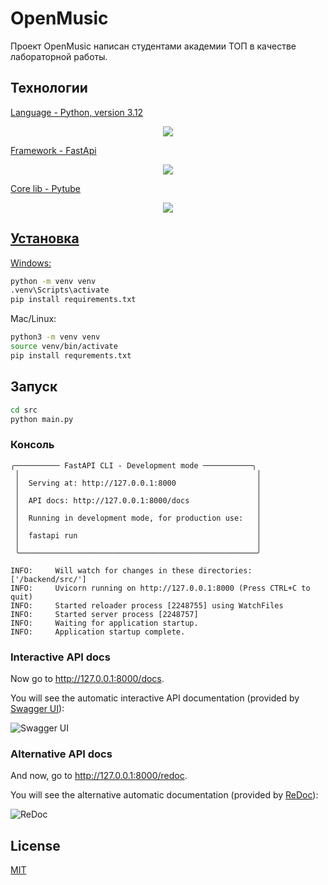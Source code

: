 # OpenMusic

Проект OpenMusic написан студентами академии ТОП в качестве лабораторной работы.

## Технологии
[Language - Python, version 3.12](https://www.python.org/)
<p align="center">
    <a href="https://fastapi.tiagolo.com"><img src="https://www.python.org/static/img/python-logo.png">
</p>

[Framework - FastApi](https://fastapi.tiangolo.com/) <p align="center">
    <a href="https://fastapi.tiagolo.com"><img src="https://fastapi.tiangolo.com/img/logo-margin/logo-teal.png">
</p>

[Core lib - Pytube](https://pytube.io/en/latest/) <p align="center">
    <a href="https://fastapi.tiagolo.com"><img src="https://camo.githubusercontent.com/77e56082aa1f10ddd2ccf0d2c0c5b3d0d549a8b6e0650735ee0781c72024417a/68747470733a2f2f6173736574732e6e69636b666963616e6f2e636f6d2f67682d7079747562652e6d696e2e737667">
</p>


## Установка
Windows:
```bash
python -m venv venv
.venv\Scripts\activate
pip install requirements.txt
```
Mac/Linux:
```bash
python3 -m venv venv
source venv/bin/activate
pip install requrements.txt
```
## Запуск
```bash
cd src
python main.py
```
### Консоль
```console
╭────────── FastAPI CLI - Development mode ───────────╮
 │                                                     │
 │  Serving at: http://127.0.0.1:8000                  │
 │                                                     │
 │  API docs: http://127.0.0.1:8000/docs               │
 │                                                     │
 │  Running in development mode, for production use:   │
 │                                                     │
 │  fastapi run                                        │
 │                                                     │
 ╰─────────────────────────────────────────────────────╯

INFO:     Will watch for changes in these directories: ['/backend/src/']
INFO:     Uvicorn running on http://127.0.0.1:8000 (Press CTRL+C to quit)
INFO:     Started reloader process [2248755] using WatchFiles
INFO:     Started server process [2248757]
INFO:     Waiting for application startup.
INFO:     Application startup complete.
```

### Interactive API docs

Now go to <a href="http://127.0.0.1:8000/docs" class="external-link" target="_blank">http://127.0.0.1:8000/docs</a>.

You will see the automatic interactive API documentation (provided by <a href="https://github.com/swagger-api/swagger-ui" class="external-link" target="_blank">Swagger UI</a>):

![Swagger UI](https://fastapi.tiangolo.com/img/index/index-01-swagger-ui-simple.png)

### Alternative API docs

And now, go to <a href="http://127.0.0.1:8000/redoc" class="external-link" target="_blank">http://127.0.0.1:8000/redoc</a>.

You will see the alternative automatic documentation (provided by <a href="https://github.com/Rebilly/ReDoc" class="external-link" target="_blank">ReDoc</a>):

![ReDoc](https://fastapi.tiangolo.com/img/index/index-02-redoc-simple.png)


## License
[MIT](https://choosealicense.com/licenses/mit)
